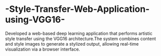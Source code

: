 # -Style-Transfer-Web-Application-using-VGG16-
Developed a web-based deep learning application that performs artistic style transfer using the VGG16 architecture.The system combines content and style images to generate a stylized output, allowing real-time visualization via a browser interface. 
